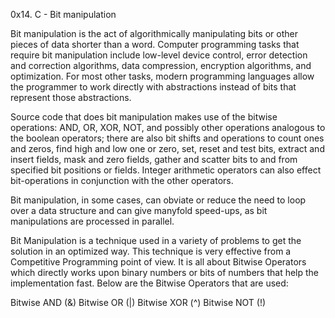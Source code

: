 0x14. C - Bit manipulation


Bit manipulation is the act of algorithmically manipulating bits or other pieces of data shorter than a word. Computer programming tasks that require bit manipulation include low-level device control, error detection and correction algorithms, data compression, encryption algorithms, and optimization. For most other tasks, modern programming languages allow the programmer to work directly with abstractions instead of bits that represent those abstractions.

Source code that does bit manipulation makes use of the bitwise operations: AND, OR, XOR, NOT, and possibly other operations analogous to the boolean operators; there are also bit shifts and operations to count ones and zeros, find high and low one or zero, set, reset and test bits, extract and insert fields, mask and zero fields, gather and scatter bits to and from specified bit positions or fields. Integer arithmetic operators can also effect bit-operations in conjunction with the other operators.

Bit manipulation, in some cases, can obviate or reduce the need to loop over a data structure and can give manyfold speed-ups, as bit manipulations are processed in parallel.

Bit Manipulation is a technique used in a variety of problems to get the solution in an optimized way. This technique is very effective from a Competitive Programming point of view. It is all about Bitwise Operators which directly works upon binary numbers or bits of numbers that help the implementation fast. Below are the Bitwise Operators that are used:

Bitwise AND (&)
Bitwise OR (|)
Bitwise XOR (^)
Bitwise NOT (!)
